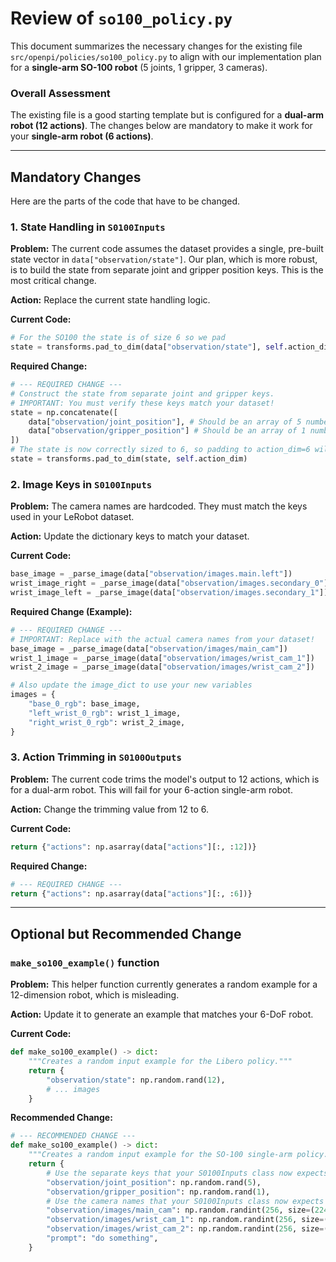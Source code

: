 # Review of `so100_policy.py`

This document summarizes the necessary changes for the existing file `src/openpi/policies/so100_policy.py` to align with our implementation plan for a **single-arm SO-100 robot** (5 joints, 1 gripper, 3 cameras).

### Overall Assessment
The existing file is a good starting template but is configured for a **dual-arm robot (12 actions)**. The changes below are mandatory to make it work for your **single-arm robot (6 actions)**.

--- 

## Mandatory Changes

Here are the parts of the code that have to be changed.

### 1. State Handling in `S0100Inputs`

**Problem:** The current code assumes the dataset provides a single, pre-built state vector in `data["observation/state"]`. Our plan, which is more robust, is to build the state from separate joint and gripper position keys. This is the most critical change.

**Action:** Replace the current state handling logic.

**Current Code:**
```python
# For the SO100 the state is of size 6 so we pad
state = transforms.pad_to_dim(data["observation/state"], self.action_dim)
```

**Required Change:**
```python
# --- REQUIRED CHANGE ---
# Construct the state from separate joint and gripper keys.
# IMPORTANT: You must verify these keys match your dataset!
state = np.concatenate([
    data["observation/joint_position"], # Should be an array of 5 numbers
    data["observation/gripper_position"] # Should be an array of 1 number
])
# The state is now correctly sized to 6, so padding to action_dim=6 will not change it.
state = transforms.pad_to_dim(state, self.action_dim)
```

### 2. Image Keys in `S0100Inputs`

**Problem:** The camera names are hardcoded. They must match the keys used in your LeRobot dataset.

**Action:** Update the dictionary keys to match your dataset.

**Current Code:**
```python
base_image = _parse_image(data["observation/images.main.left"])
wrist_image_right = _parse_image(data["observation/images.secondary_0"])
wrist_image_left = _parse_image(data["observation/images.secondary_1"])
```

**Required Change (Example):**
```python
# --- REQUIRED CHANGE ---
# IMPORTANT: Replace with the actual camera names from your dataset!
base_image = _parse_image(data["observation/images/main_cam"])
wrist_1_image = _parse_image(data["observation/images/wrist_cam_1"])
wrist_2_image = _parse_image(data["observation/images/wrist_cam_2"])

# Also update the image_dict to use your new variables
images = {
    "base_0_rgb": base_image,
    "left_wrist_0_rgb": wrist_1_image,
    "right_wrist_0_rgb": wrist_2_image,
}
```

### 3. Action Trimming in `S0100Outputs`

**Problem:** The current code trims the model's output to 12 actions, which is for a dual-arm robot. This will fail for your 6-action single-arm robot.

**Action:** Change the trimming value from 12 to 6.

**Current Code:**
```python
return {"actions": np.asarray(data["actions"][:, :12])}
```

**Required Change:**
```python
# --- REQUIRED CHANGE ---
return {"actions": np.asarray(data["actions"][:, :6])}
```

---

## Optional but Recommended Change

### `make_so100_example()` function

**Problem:** This helper function currently generates a random example for a 12-dimension robot, which is misleading.

**Action:** Update it to generate an example that matches your 6-DoF robot.

**Current Code:**
```python
def make_so100_example() -> dict:
    """Creates a random input example for the Libero policy."""
    return {
        "observation/state": np.random.rand(12),
        # ... images
    }
```

**Recommended Change:**
```python
# --- RECOMMENDED CHANGE ---
def make_so100_example() -> dict:
    """Creates a random input example for the SO-100 single-arm policy."""
    return {
        # Use the separate keys that your S0100Inputs class now expects
        "observation/joint_position": np.random.rand(5),
        "observation/gripper_position": np.random.rand(1),
        # Use the camera names that your S0100Inputs class now expects
        "observation/images/main_cam": np.random.randint(256, size=(224, 224, 3), dtype=np.uint8),
        "observation/images/wrist_cam_1": np.random.randint(256, size=(224, 224, 3), dtype=np.uint8),
        "observation/images/wrist_cam_2": np.random.randint(256, size=(224, 224, 3), dtype=np.uint8),
        "prompt": "do something",
    }
```
